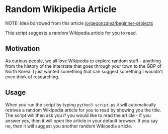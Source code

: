 # Random Wikipedia Article

NOTE: Idea borrowed from this article [jorgegonzalez/beginner-projects](https://github.com/jorgegonzalez/beginner-projects#movie-of-the-day)

This script suggests a random Wikipedia article for you to read.

## Motivation
As curious people, we all love Wikipedia to explore random stuff - anything from the history of the interstate that goes through your town to the GDP of North Korea. I just wanted something that can suggest something I wouldn't even think of researching. 

## Usage
When you run the script by typing ``python3 script.py`` it will automatically retrives a random Wikipedia article for you to read by showing you the title. The script will then ask you if you would like to read the article - if you answer yes, then it will open the article in your default browser. If you say no, then it will suggest you another random Wikipedia article. 
